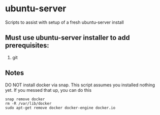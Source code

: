 # ubuntu-server

Scripts to assist with setup of a fresh ubuntu-server install


## Must use ubuntu-server installer to add prerequisites:
1. git

## Notes
DO NOT install docker via snap. This script assumes you installed nothing yet.  If you messed that up, you can do this
```
snap remove docker
rm -R /var/lib/docker
sudo apt-get remove docker docker-engine docker.io
```
